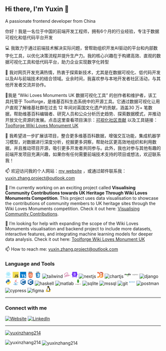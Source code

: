 ## Hi there, I'm Yuxin 👋

 A passionate frontend developer from China

你好！我是一名位于中国的前端开发工程师，拥有6个月的行业经验，专注于数据可视化和低代码平台开发

💻 我致力于通过前端技术解决实际问题，曾帮助组织开发AI驱动的平台和内部数字化工具，以优化决策流程并提升生产力。我的核心兴趣在于构建高效、直观的数据可视化工具和低代码平台，助力企业实现数字化转型

🌱 我对网页开发充满热情，热衷于探索新技术，尤其是在数据可视化、低代码开发以及AI与前端技术的结合领域。业余时间，我喜欢参与本地开发者社区活动，与其他开发者交流并协作。

🔭我是 “Wiki Loves Monuments UK 数据可视化工具” 的创作者和维护者，该工具托管于 Toolforge，是维基百科生态系统中的开源工具。它通过数据可视化让用户直观了解维基社群在过去 12 年间对英国文化遗产的贡献，涵盖30 万+ 笔数据，帮助维基百科编辑者、研究人员和公众分析历史趋势、探索数据模式，并推动 开放文化资源的发展。点击这里查看项目演示：[可视化社区贡献](https://wiki-loves-monument-uk-visualisation.vercel.app/) 以及工具链接：[Toolforge Wiki Loves Monument UK](https://toolhub.wikimedia.org/tools/toolforge-wiki-loves-monument-uk)

👯 我希望进一步扩展该项目，整合更多维基百科数据，增强交互功能，集成机器学习模型，对数据进行深度分析，挖掘更多洞察，帮助社区更高效地组织和利用数据，并且推动项目开源，吸引更多开发者共同参与。此外，我也对参与其他有趣的前端开发项目充满兴趣，如果你有任何需要前端技术支持的项目或想法，欢迎联系我！

📫 欢迎访问我的个人网站：[my website](https://yuxinzhang214.github.io/) ，或通过邮件联系我：[yuxin.zhang.project@outlook.com](mailto:yuxin.zhang.project@outlook.com)

🔭 I’m currently working on an exciting project called **Visualising Community Contributions towards UK Heritage Through Wiki Loves Monuments Competition**. This project uses data visualisation to showcase the contributions of community members to UK heritage sites through the Wiki Loves Monuments competition. Check it out here: [Visualising Community Contributions](https://wiki-loves-monument-uk-visualisation.vercel.app/).

👯 I’m looking for help with expanding the scope of the Wiki Loves Monuments visualisation and backend project to include more datasets, interactive features, and integrating machine learning models for deeper data analysis. Check it out here: [Toolforge Wiki Loves Monument UK](https://toolhub.wikimedia.org/tools/toolforge-wiki-loves-monument-uk)

📫 How to reach me: [yuxin.zhang.project@outlook.com](mailto:yuxin.zhang.project@outlook.com)


### Language and Tools

<img src="https://raw.githubusercontent.com/devicons/devicon/master/icons/react/react-original-wordmark.svg" alt="react" width="20" height="20"/> <img src="https://raw.githubusercontent.com/devicons/devicon/master/icons/javascript/javascript-original.svg" alt="javascript" width="20" height="20"/> <img src="https://raw.githubusercontent.com/devicons/devicon/master/icons/typescript/typescript-original.svg" alt="typescript" width="20" height="20"/> <img src="https://raw.githubusercontent.com/devicons/devicon/master/icons/html5/html5-original-wordmark.svg" alt="html5" width="20" height="20"/> <img src="https://raw.githubusercontent.com/devicons/devicon/master/icons/css3/css3-original-wordmark.svg" alt="css3" width="20" height="20"/> <img src="https://www.vectorlogo.zone/logos/tailwindcss/tailwindcss-icon.svg" alt="tailwind" width="20" height="20"/> <img src="https://raw.githubusercontent.com/devicons/devicon/master/icons/sass/sass-original.svg" alt="sass" width="20" height="20"/> <img src="https://raw.githubusercontent.com/devicons/devicon/master/icons/bootstrap/bootstrap-plain-wordmark.svg" alt="bootstrap" width="20" height="20"/> <img src="https://cdn.worldvectorlogo.com/logos/nextjs-2.svg" alt="nextjs" width="20" height="20"/> <img src="https://raw.githubusercontent.com/devicons/devicon/master/icons/d3js/d3js-original.svg" alt="d3js" width="20" height="20"/> <img src="https://www.chartjs.org/media/logo-title.svg" alt="chartjs" width="20" height="20"/> <img src="https://raw.githubusercontent.com/devicons/devicon/master/icons/nodejs/nodejs-original-wordmark.svg" alt="nodejs" width="20" height="20"/> <img src="https://raw.githubusercontent.com/devicons/devicon/master/icons/express/express-original-wordmark.svg" alt="express" width="20" height="20"/> <img src="https://cdn.worldvectorlogo.com/logos/django.svg" alt="django" width="20" height="20"/> <img src="https://raw.githubusercontent.com/devicons/devicon/master/icons/python/python-original.svg" alt="python" width="20" height="20"/> <img src="https://raw.githubusercontent.com/devicons/devicon/master/icons/java/java-original.svg" alt="java" width="20" height="20"/> <img src="https://raw.githubusercontent.com/devicons/devicon/master/icons/c/c-original.svg" alt="c" width="20" height="20"/> <img src="https://raw.githubusercontent.com/devicons/devicon/master/icons/cplusplus/cplusplus-original.svg" alt="cplusplus" width="20" height="20"/>
<img src="https://upload.wikimedia.org/wikipedia/commons/1/1c/Haskell-Logo.svg" alt="haskell" width="20" height="20"/> <img src="https://upload.wikimedia.org/wikipedia/commons/2/21/Matlab_Logo.png" alt="matlab" width="20" height="20"/> <img src="https://raw.githubusercontent.com/devicons/devicon/master/icons/mongodb/mongodb-original-wordmark.svg" alt="mongodb" width="20" height="20"/> <img src="https://www.vectorlogo.zone/logos/sqlite/sqlite-icon.svg" alt="sqlite" width="20" height="20"/> <img src="https://www.svgrepo.com/show/303229/microsoft-sql-server-logo.svg" alt="mssql" width="20" height="20"/> <img src="https://www.vectorlogo.zone/logos/git-scm/git-scm-icon.svg" alt="git" width="20" height="20"/> <img src="https://raw.githubusercontent.com/devicons/devicon/d00d0969292a6569d45b06d3f350f463a0107b0d/icons/webpack/webpack-original-wordmark.svg" alt="webpack" width="20" height="20"/>  <img src="https://www.vectorlogo.zone/logos/getpostman/getpostman-icon.svg" alt="postman" width="20" height="20"/> <img src="https://raw.githubusercontent.com/simple-icons/simple-icons/6e46ec1fc23b60c8fd0d2f2ff46db82e16dbd75f/icons/cypress.svg" alt="cypress" width="20" height="20"/> <img src="https://www.vectorlogo.zone/logos/figma/figma-icon.svg" alt="figma" width="20" height="20"/> <img src="https://raw.githubusercontent.com/devicons/devicon/master/icons/linux/linux-original.svg" alt="linux" width="20" height="20"/>

---

### Connect with me
[![Website](https://img.shields.io/badge/Website-000000?style=for-the-badge&logo=About.me&logoColor=white)](https://yuxinzhang214.github.io/)
[![LinkedIn](https://img.shields.io/badge/LinkedIn-0077B5?style=for-the-badge&logo=linkedin&logoColor=white)](https://linkedin.com/in/yuxinzhang214)

---

<p align="left"> <a href="https://github.com/ryo-ma/github-profile-trophy"><img src="https://github-profile-trophy.vercel.app/?username=yuxinzhang214" alt="yuxinzhang214" /></a> </p>

<p><img align="left" src="https://github-readme-stats.vercel.app/api/top-langs?username=yuxinzhang214&show_icons=true&locale=en&layout=compact" alt="yuxinzhang214" /></p>

<p>&nbsp;<img align="center" src="https://github-readme-stats.vercel.app/api?username=yuxinzhang214&show_icons=true&locale=en" alt="yuxinzhang214" /></p>
